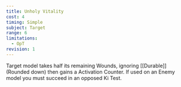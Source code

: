```yaml
---
title: Unholy Vitality
cost: 4
timing: Simple
subject: Target
range: 6
limitations:
  - OpT
revision: 1
---
```

Target model takes half its remaining Wounds, ignoring [[Durable]] (Rounded down) then gains a Activation Counter.
lf used on an Enemy model you must succeed in an opposed Ki Test.